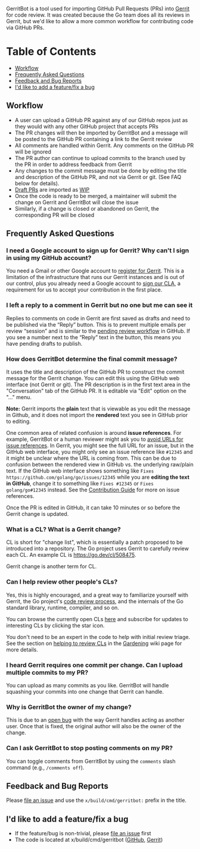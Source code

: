 GerritBot is a tool used for importing GitHub Pull Requests (PRs) into [Gerrit](https://go-review.googlesource.com) for code review. It was created because the Go team does all its reviews in Gerrit, but we'd like to allow a more common workflow for contributing code via GitHub PRs.

Table of Contents
=================

+ [Workflow](#workflow)
+ [Frequently Asked Questions](#frequently-asked-questions)
+ [Feedback and Bug Reports](#feedback-and-bug-reports)
+ [I'd like to add a feature/fix a bug](#id-like-to-add-a-featurefix-a-bug)

## Workflow

+ A user can upload a GitHub PR against any of our GitHub repos just as they would with any other GitHub project that accepts PRs
+ The PR changes will then be imported by GerritBot and a message will be posted to the GitHub PR containing a link to the Gerrit review
+ All comments are handled within Gerrit. Any comments on the GitHub PR will be ignored
+ The PR author can continue to upload commits to the branch used by the PR in order to address feedback from Gerrit
+ Any changes to the commit message must be done by editing the title and description of the GitHub PR, and not via Gerrit or git. (See FAQ below for details).
+ [Draft PRs](https://docs.github.com/en/pull-requests/collaborating-with-pull-requests/proposing-changes-to-your-work-with-pull-requests/about-pull-requests#draft-pull-requests) are imported as [WIP](https://gerrit-review.googlesource.com/Documentation/intro-user.html)
+ Once the code is ready to be merged, a maintainer will submit the change on Gerrit and GerritBot will close the issue
+ Similarly, if a change is closed or abandoned on Gerrit, the corresponding PR will be closed

## Frequently Asked Questions

### I need a Google account to sign up for Gerrit? Why can't I sign in using my GitHub account?

You need a Gmail or other Google account to [register for Gerrit](https://go-review.googlesource.com/login/).
This is a limitation of the infrastructure that runs our Gerrit instances and is out of our control, plus you already need a Google account to [sign our CLA](https://cla.developers.google.com/clas), a requirement for us to accept your contribution in the first place.

### I left a reply to a comment in Gerrit but no one but me can see it

Replies to comments on code in Gerrit are first saved as drafts and need to be published via the “Reply” button. This is to prevent multiple emails per review “session” and is similar to the [pending review workflow](https://help.github.com/articles/reviewing-proposed-changes-in-a-pull-request/) in GitHub. If you see a number next to the “Reply” text in the button, this means you have pending drafts to publish.

### How does GerritBot determine the final commit message?

It uses the title and description of the GitHub PR to construct the commit message for the Gerrit change. You can edit this using the GitHub web interface (not Gerrit or git). The PR description is in the first text area in the "Conversation" tab of the GitHub PR. It is editable via "Edit" option on the "..." menu. 

**Note:** Gerrit imports the **plain** text that is viewable as you edit the message in Github, and it does not import the **rendered** text you see in GitHub prior to editing.

One common area of related confusion is around **issue references**. For example, GerritBot or a human reviewer might ask you to [avoid URLs for issue references](https://go.dev/doc/contribute#ref_issues). In Gerrit, you might see the full URL for an issue, but in the GitHub web interface, you might only see an issue reference like `#12345` and it might be unclear where the URL is coming from. This can be due to confusion between the rendered view in GitHub vs. the underlying raw/plain text. If the GitHub web interface shows something like `Fixes https://github.com/golang/go/issues/12345` while you are **editing the text in GitHub**, change it to something like `Fixes #12345` or `Fixes golang/go#12345` instead. See the [Contribution Guide](https://go.dev/doc/contribute#ref_issues) for more on issue references.

Once the PR is edited in GitHub, it can take 10 minutes or so before the Gerrit change is updated.

### What is a CL? What is a Gerrit change?

CL is short for "change list", which is essentially a patch proposed to be introduced into a repository. The Go project uses Gerrit to carefully review each CL. An example CL is https://go.dev/cl/508475.

Gerrit change is another term for CL.

### Can I help review other people's CLs?

Yes, this is highly encouraged, and a great way to familiarize yourself with Gerrit, the Go project's [code review process](https://go.dev/doc/contribute#review), and the internals of the Go standard library, runtime, compiler, and so on.

You can browse the currently open CLs [here](https://go-review.googlesource.com/q/status:open+-is:wip) and subscribe for updates to interesting CLs by clicking the star icon.

You don't need to be an expert in the code to help with initial review triage. See the section on [helping to review CLs](https://github.com/golang/go/wiki/Gardening/#pending-cls) in the [Gardening](https://github.com/golang/go/wiki/Gardening) wiki page for more details.

### I heard Gerrit requires one commit per change. Can I upload multiple commits to my PR?

You can upload as many commits as you like. GerritBot will handle squashing your commits into one change that Gerrit can handle.

### Why is GerritBot the owner of my change?

This is due to an [open bug](https://bugs.chromium.org/p/gerrit/issues/detail?id=8296) with the way Gerrit handles acting as another user. Once that is fixed, the original author will also be the owner of the change.

### Can I ask GerritBot to stop posting comments on my PR?

You can toggle comments from GerritBot by using the `comments` slash command (e.g., `/comments off`).

## Feedback and Bug Reports

Please [file an issue](https://github.com/golang/go/issues/new?title=x%2Fbuild%2Fcmd%2Fgerritbot%3A%20%3Cfill%20this%20in%3E) and use the `x/build/cmd/gerritbot:` prefix in the title.

## I'd like to add a feature/fix a bug

+ If the feature/bug is non-trivial, please [file an issue](https://github.com/golang/go/issues/new?title=x%2Fbuild%2Fcmd%2Fgerritbot%3A%20%3Cfill%20this%20in%3E) first
+ The code is located at x/build/cmd/gerritbot
  ([GitHub](https://github.com/golang/build/tree/master/cmd/gerritbot),
  [Gerrit](https://go.googlesource.com/build/+/master/cmd/gerritbot/))